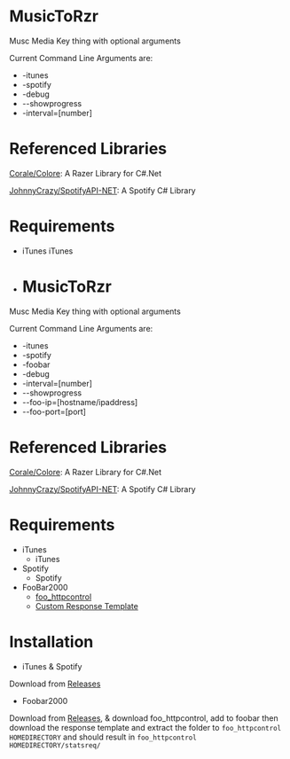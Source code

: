 # MusicToRzr
Musc Media Key thing with optional arguments

Current Command Line Arguments are:
* -itunes
* -spotify
* -debug
* --showprogress
* -interval=[number]

# Referenced Libraries

[Corale/Colore](https://github.com/CoraleStudios/Colore): A Razer Library for C#.Net

[JohnnyCrazy/SpotifyAPI-NET](https://github.com/JohnnyCrazy/SpotifyAPI-NET/): A Spotify C# Library

# Requirements 

* iTunes
  iTunes
* # MusicToRzr
Musc Media Key thing with optional arguments

Current Command Line Arguments are:

* -itunes
* -spotify
* -foobar
* -debug
* -interval=[number]
* --showprogress
* --foo-ip=[hostname/ipaddress]
* --foo-port=[port]

# Referenced Libraries

[Corale/Colore](https://github.com/CoraleStudios/Colore): A Razer Library for C#.Net

[JohnnyCrazy/SpotifyAPI-NET](https://github.com/JohnnyCrazy/SpotifyAPI-NET/): A Spotify C# Library

# Requirements 

* iTunes
  * iTunes
* Spotify
  * Spotify
* FooBar2000
  * [foo_httpcontrol](https://hydrogenaud.io/index.php/topic,62218.0.html)
  * [Custom Response Template](https://systemexit.co.uk/statsreq.zip)

# Installation
* iTunes & Spotify

Download from [Releases](https://github.com/exsersewo/MusicToRzr/releases)

* Foobar2000

Download from [Releases](https://github.com/exsersewo/MusicToRzr/releases), & download foo_httpcontrol, add to foobar then download the response template and extract the folder to `foo_httpcontrol HOMEDIRECTORY` and should result in `foo_httpcontrol HOMEDIRECTORY/statsreq/`
